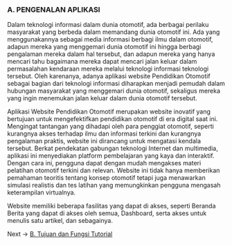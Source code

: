 ### A.	PENGENALAN APLIKASI

Dalam teknologi informasi dalam dunia otomotif, ada berbagai perilaku masyarakat yang berbeda dalam memandang dunia otomotif ini. Ada yang menggunakannya sebagai media informasi berbagi ilmu dalam otomotif, adapun mereka yang menggemari dunia otomotif ini hingga berbagi pengalaman mereka dalam hal tersebut, dan adapun mereka yang hanya mencari tahu bagaimana mereka dapat mencari jalan keluar dalam permasalahan kendaraan mereka melalui teknologi informasi teknologi tersebut. Oleh karenanya, adanya aplikasi website Pendidikan Otomotif sebagai bagian dari teknologi informasi diharapkan menjadi pemudah dalam hubungan masyarakat yang menggemari dunia otomotif, sekaligus mereka yang ingin menemukan jalan keluar dalam dunia otomotif tersebut.

Aplikasi Website Pendidikan Otomotif merupakan website inovatif yang bertujuan untuk mengefektifkan pendidikan otomotif di era digital saat ini. Mengingat tantangan yang dihadapi oleh para penggiat otomotif, seperti kurangnya akses terhadap ilmu dan informasi terkini dan kurangnya pengalaman praktis, website ini dirancang untuk mengatasi kendala tersebut. Berkat pendekatan gabungan teknologi Internet dan multimedia, aplikasi ini menyediakan platform pembelajaran yang kaya dan interaktif. Dengan cara ini, pengguna dapat dengan mudah mengakses materi pelatihan otomotif terkini dan relevan. Website ini tidak hanya memberikan pemahaman teoritis tentang konsep otomotif tetapi juga menawarkan simulasi realistis dan tes latihan yang memungkinkan pengguna mengasah keterampilan virtualnya.

Website memiliki beberapa fasilitas yang dapat di akses, seperti Beranda Berita yang dapat di akses oleh semua, Dashboard, serta akses untuk menulis satu artikel, dan sebagainya.

Next -> [B. Tujuan dan Fungsi Tutorial](../B.%20Tujuan%20dan%20Fungsi%20Tutorial/README.md)